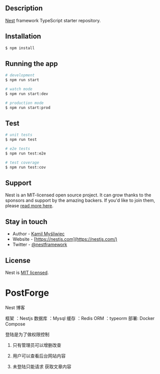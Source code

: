 ## Description

[Nest](https://github.com/nestjs/nest) framework TypeScript starter repository.

## Installation

```bash
$ npm install
```

## Running the app

```bash
# development
$ npm run start

# watch mode
$ npm run start:dev

# production mode
$ npm run start:prod
```

## Test

```bash
# unit tests
$ npm run test

# e2e tests
$ npm run test:e2e

# test coverage
$ npm run test:cov
```

## Support

Nest is an MIT-licensed open source project. It can grow thanks to the sponsors and support by the amazing backers. If you'd like to join them, please [read more here](https://docs.nestjs.com/support).

## Stay in touch

- Author - [Kamil Myśliwiec](https://kamilmysliwiec.com)
- Website - [https://nestjs.com](https://nestjs.com/)
- Twitter - [@nestframework](https://twitter.com/nestframework)

## License

Nest is [MIT licensed](LICENSE).


# PostForge

Nest 博客

框架 ：Nestjs
数据库 ：Mysql
缓存 ：Redis
ORM ：typeorm
部署: Docker Compose



登陆是为了做权限控制 

1. 只有管理员可以增删改查

2. 用户可以查看后台网站内容

3. 未登陆只能请求 获取文章内容 



